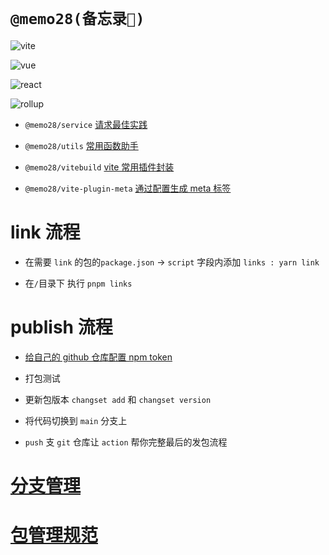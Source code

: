 <!--
 * @Author: 邱狮杰
 * @Date: 2023-01-06 13:48:02
 * @LastEditTime: 2023-04-04 10:54:36
 * @Description:
 * @FilePath: /memo/README.md
-->

# `@memo28(备忘录📕)`

![vite](https://img.shields.io/badge/Vite-B73BFE?style=for-the-badge&logo=vite&logoColor=FFD62E)

![vue](https://img.shields.io/badge/Vue.js-35495E?style=for-the-badge&logo=vuedotjs&logoColor=4FC08D)

![react](https://img.shields.io/badge/React-20232A?style=for-the-badge&logo=react&logoColor=61DAFB)

![rollup](https://img.shields.io/badge/rollup%20js-EC4A3F?style=for-the-badge&logo=rollup.js&logoColor=white)

- `@memo28/service` [请求最佳实践](packages/service/README.md)

- `@memo28/utils` [常用函数助手](packages/utils/README.md)

- `@memo28/vitebuild` [vite 常用插件封装](packages/viteBuild/README.md)

- `@memo28/vite-plugin-meta` [通过配置生成 meta 标签](packages/vite-plugin-meta/README.md)

# link 流程

- 在需要 `link` 的包的`package.json` -> `script` 字段内添加 `links : yarn link`

- 在`/`目录下 执行 `pnpm links`

# publish 流程

- [给自己的 github 仓库配置 npm token](https://docs.github.com/en/actions/publishing-packages/publishing-nodejs-packages)

- 打包测试

- 更新包版本 `changset add` 和 `changset version`

- 将代码切换到 `main` 分支上

- `push` 支 `git` 仓库让 `action` 帮你完整最后的发包流程

# [分支管理](/docs/branchManagement.md)

# [包管理规范](/docs/packagingSpecification.md)
